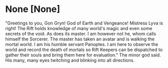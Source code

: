 # None [None]
"Greetings to you, Gon Gryn! God of Earth and Vengeance! Mistress Lyva is right! The Rift holds knowledge of many world's magic and even some secrets of the void. As does its master. I am however not he, whom calls himself the Sorcerer. The master has taken an avatar and is walking the mortal world. I am his humble servant Panoptes. I am here to observe the world and record the death of mortals so Rift Keepers can be dispatched to gather their souls and bring them here for evaluation." The minor god said. His many, many eyes twitching and blinking into all directions.
